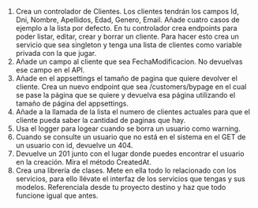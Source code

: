 1. Crea un controlador de Clientes. Los clientes tendrán los campos Id, Dni, Nombre, Apellidos, Edad, Genero, Email. Añade cuatro casos de ejemplo a la lista por defecto. En tu controlador crea endpoints para poder listar, editar, crear y borrar un cliente. Para hacer esto crea un servicio que sea singleton y tenga una lista de clientes como variable privada con la que jugar.
2. Añade un campo al cliente que sea FechaModificacion. No devuelvas ese campo en el API.
3. Añade en el appsettings el tamaño de pagina que quiere devolver el cliente. Crea un nuevo endpoint que sea /customers/bypage en el cual se pase la página que se quiere y devuelva esa página utilizando el tamaño de página del appsettings.
4. Añade a la llamada de la lista el numero de clientes actuales para que el cliente pueda saber la cantidad de paginas que hay.
5. Usa el logger para logear cuando se borra un usuario como warning.
6. Cuando se consulte un usuario que no está en el sistema en el GET de un usuario con id, devuelve un 404.
7. Devuelve un 201 junto con el lugar donde puedes encontrar el usuario en la creación. Mira el método CreatedAt.
8. Crea una librería de clases. Mete en ella todo lo relacionado con los servicios, para ello llévate el interfaz de los servicios que tengas y sus modelos. Referenciala desde tu proyecto destino y haz que todo funcione igual que antes.

